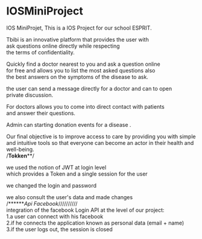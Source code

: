 # IOSMiniProject

IOS MiniProjet, This is a IOS Project for our school ESPRIT. <br />

Tbibi is an innovative platform that provides the user with <br />
ask questions online directly while respecting <br />
the terms of confidentiality. <br />

Quickly find a doctor nearest to you and ask a question online <br />
for free and allows you to list the most asked questions also <br />
the best answers on the symptoms of the disease to ask. <br />

the user can send a message directly for a doctor and can to open  <br />
private discussion.  <br />

For doctors allows you to come into direct contact with patients <br />
and answer their questions. <br />

Admin can starting donation events for a disease . <br />

Our final objective is to improve access to care by providing you
with simple and intuitive tools so that everyone can become an 
actor in their health and well-being. <br />
/**********Tokken************/ <br />

we used the notion of JWT at login level <br />
which provides a Token and a single session for the user <br />

we changed the login and password <br />

we also consult the user's data and made changes <br />
/*******Api Facebook*////////// <br />
integration of the facebook Login API at the level of our project: <br />
1.a user can connect with his facebook <br />
2.if he connects the application known as personal data (email + name) <br />
3.if the user logs out, the session is closed <br />
